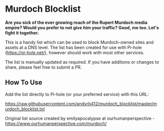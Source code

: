 # Murdoch Blocklist

**Are you sick of the ever growing reach of the Rupert Murdoch media empire? Would you prefer to not give him your traffic? Good, me too. Let's fight it together.**

This is a handy list which can be used to block Murdoch-owned sites and assets at a DNS level. The list has been created for use with Pi-hole (https://pi-hole.net/), however should work with most other services.

The list is manually updated as required. If you have additions or changes to share, please feel free to submit a PR.

## How To Use ##

Add the list directly to Pi-hole (or your preferred service) with this URL:

https://raw.githubusercontent.com/andyrb412/murdoch_blocklist/master/murdoch_blocklist.txt

Original list source created by emilyapocalypse at ourhumanperspective - https://www.ourhumanperspective.com/murdoch/